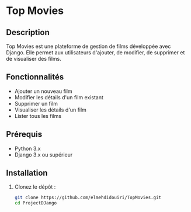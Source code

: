 # Top Movies

## Description
Top Movies est une plateforme de gestion de films développée avec Django. Elle permet aux utilisateurs d'ajouter, de modifier, de supprimer et de visualiser des films.

## Fonctionnalités
- Ajouter un nouveau film
- Modifier les détails d'un film existant
- Supprimer un film
- Visualiser les détails d'un film
- Lister tous les films

## Prérequis
- Python 3.x
- Django 3.x ou supérieur

## Installation

1. Clonez le dépôt :
   ```sh
   git clone https://github.com/elmehdidouiri/TopMovies.git
   cd ProjectDJango
